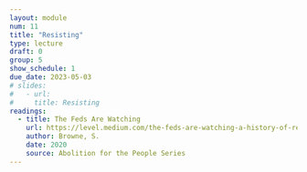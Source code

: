 ```yaml
---
layout: module
num: 11
title: "Resisting"
type: lecture
draft: 0
group: 5
show_schedule: 1
due_date: 2023-05-03
# slides:
#   - url: 
#     title: Resisting
readings:
  - title: The Feds Are Watching
    url: https://level.medium.com/the-feds-are-watching-a-history-of-resisting-anti-black-surveillance-b2242d6ceaad
    author: Browne, S.
    date: 2020
    source: Abolition for the People Series
---
```

